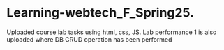 # Learning-webtech_F_Spring25.
Uploaded course lab tasks using html, css, JS. 
Lab performance 1 is also uploaded where DB CRUD operation has been performed
